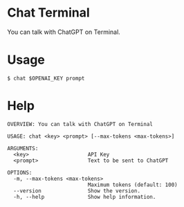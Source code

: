 # Chat Terminal
You can talk with ChatGPT on Terminal.

# Usage
```
$ chat $OPENAI_KEY prompt
```

# Help
```
OVERVIEW: You can talk with ChatGPT on Terminal

USAGE: chat <key> <prompt> [--max-tokens <max-tokens>]

ARGUMENTS:
  <key>                   API Key
  <prompt>                Text to be sent to ChatGPT

OPTIONS:
  -m, --max-tokens <max-tokens>
                          Maximum tokens (default: 100)
  --version               Show the version.
  -h, --help              Show help information.
```